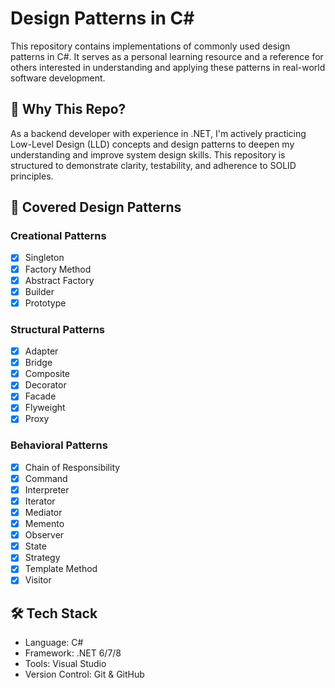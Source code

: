 ﻿# Design Patterns in C#

This repository contains implementations of commonly used design patterns in C#. It serves as a personal learning resource and a reference for others interested in understanding and applying these patterns in real-world software development.

## 🌟 Why This Repo?

As a backend developer with experience in .NET, I'm actively practicing Low-Level Design (LLD) concepts and design patterns to deepen my understanding and improve system design skills. This repository is structured to demonstrate clarity, testability, and adherence to SOLID principles.

## 🧠 Covered Design Patterns

### Creational Patterns
- [x] Singleton
- [x] Factory Method
- [x] Abstract Factory
- [x] Builder
- [x] Prototype

### Structural Patterns
- [x] Adapter
- [x] Bridge
- [x] Composite
- [x] Decorator
- [x] Facade
- [x] Flyweight
- [x] Proxy

### Behavioral Patterns
- [x] Chain of Responsibility
- [x] Command
- [x] Interpreter
- [x] Iterator
- [x] Mediator
- [x] Memento
- [x] Observer
- [x] State
- [x] Strategy
- [x] Template Method
- [x] Visitor

## 🛠 Tech Stack

- Language: C#
- Framework: .NET 6/7/8
- Tools: Visual Studio 
- Version Control: Git & GitHub
